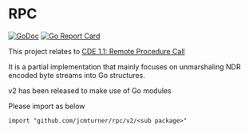 # RPC
[![GoDoc](https://godoc.org/github.com/jcmturner/rpc/v2?status.svg)](https://godoc.org/github.com/jcmturner/rpc/v2) [![Go Report Card](https://goreportcard.com/badge/github.com/jcmturner/rpc/v2)](https://goreportcard.com/report/github.com/jcmturner/rpc/v2) 

This project relates to [CDE 1.1: Remote Procedure Call](http://pubs.opengroup.org/onlinepubs/9629399/)

It is a partial implementation that mainly focuses on unmarshaling NDR encoded byte streams into Go structures.

v2 has been released to make use of Go modules

Please import as below
```
import "github.com/jcmturner/rpc/v2/<sub package>"
```
